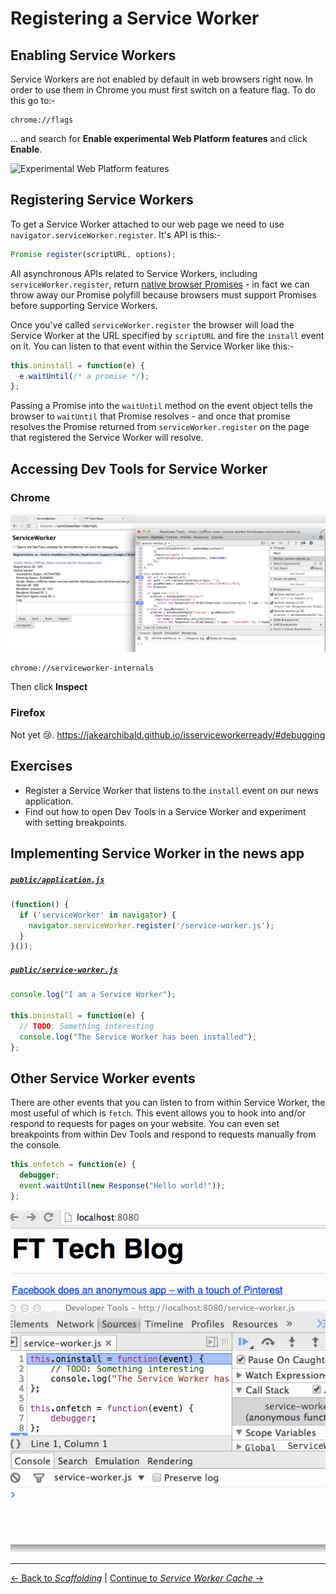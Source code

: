# Registering a Service Worker

## Enabling Service Workers

Service Workers are not enabled by default in web browsers right now.  In order to use them in Chrome you must first switch on a feature flag.  To do this go to:-

```
chrome://flags
```

... and search for **Enable experimental Web Platform features** and click **Enable**.

![Experimental Web Platform features](https://cloud.githubusercontent.com/assets/825088/4304757/597f461c-3e73-11e4-836f-b44e1da67056.png)

## Registering Service Workers

To get a Service Worker attached to our web page we need to use `navigator.serviceWorker.register`.  It's API is this:-

```js
Promise register(scriptURL, options);
```

All asynchronous APIs related to Service Workers, including `serviceWorker.register`, return [native browser Promises](https://developer.mozilla.org/en-US/docs/Web/JavaScript/Reference/Global_Objects/Promise) - in fact we can throw away our Promise polyfill because browsers must support Promises before supporting Service Workers.

Once you've called `serviceWorker.register` the browser will load the Service Worker at the URL specified by `scriptURL` and fire the `install` event on it.  You can listen to that event within the Service Worker like this:-

```js
this.oninstall = function(e) {
  e.waitUntil(/* a promise */);
};
```

Passing a Promise into the `waitUntil` method on the event object tells the browser to `waitUntil` that Promise resolves - and once that promise resolves the Promise returned from `serviceWorker.register` on the page that registered the Service Worker will resolve.

## Accessing Dev Tools for Service Worker

### Chrome

![Service Worker Dev Tools in Chrome](./service-worker-dev-tools.png)

```
chrome://serviceworker-internals
```

Then click **Inspect**

### Firefox

Not yet :cry:.  https://jakearchibald.github.io/isserviceworkerready/#debugging

## Exercises

- Register a Service Worker that listens to the `install` event on our news application.
- Find out how to open Dev Tools in a Service Worker and experiment with setting breakpoints.

## Implementing Service Worker in the news app

##### [`public/application.js`](./public/application)

```js
(function() {
  if ('serviceWorker' in navigator) {
    navigator.serviceWorker.register('/service-worker.js');
  }
}());
```

##### [`public/service-worker.js`](./public/service-worker.js)

```js
console.log("I am a Service Worker");

this.oninstall = function(e) {
  // TODO: Something interesting
  console.log("The Service Worker has been installed");
};
```

## Other Service Worker events

There are other events that you can listen to from within Service Worker, the most useful of which is `fetch`.  This event allows you to hook into and/or respond to requests for pages on your website.  You can even set breakpoints from within Dev Tools and respond to requests manually from the console.

```js
this.onfetch = function(e) {
  debugger;
  event.waitUntil(new Response("Hello world!"));
};
```

![The power of fetch](./breakpoint.gif)

---

[← Back to *Scaffolding*](../01-scaffolding) | [Continue to *Service Worker Cache* →](../03-service-worker-caches)
